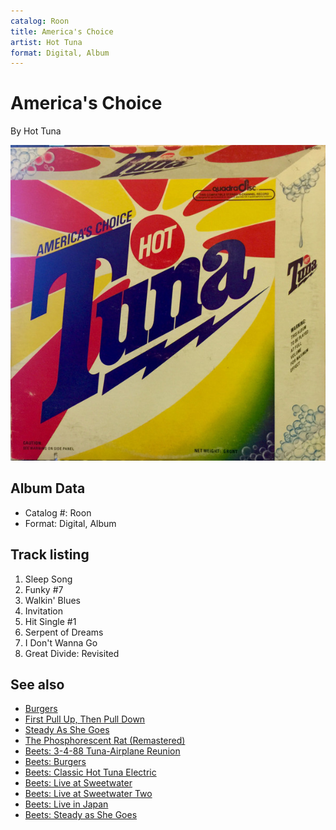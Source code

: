 ```yaml
---
catalog: Roon
title: America's Choice
artist: Hot Tuna
format: Digital, Album
---
```


# America's Choice

By Hot Tuna

![](../../assets/albumcovers/Hot_Tuna-Americas_Choice.png)

## Album Data

- Catalog #: Roon
- Format: Digital, Album


## Track listing


1. Sleep Song
2. Funky #7
3. Walkin' Blues
4. Invitation
5. Hit Single #1
6. Serpent of Dreams
7. I Don't Wanna Go
8. Great Divide: Revisited


## See also

- [Burgers](Burgers.md)
- [First Pull Up, Then Pull Down](First_Pull_Up__Then_Pull_Down.md)
- [Steady As She Goes](Steady_As_She_Goes.md)
- [The Phosphorescent Rat (Remastered)](The_Phosphorescent_Rat_Remastered.md)
- [Beets: 3-4-88 Tuna-Airplane Reunion](../../Beets/Hot_Tuna/3-4-88_Tuna-Airplane_Reunion.md)
- [Beets: Burgers](../../Beets/Hot_Tuna/Burgers.md)
- [Beets: Classic Hot Tuna Electric](../../Beets/Hot_Tuna/Classic_Hot_Tuna_Electric.md)
- [Beets: Live at Sweetwater](../../Beets/Hot_Tuna/Live_at_Sweetwater.md)
- [Beets: Live at Sweetwater Two](../../Beets/Hot_Tuna/Live_at_Sweetwater_Two.md)
- [Beets: Live in Japan](../../Beets/Hot_Tuna/Live_in_Japan.md)
- [Beets: Steady as She Goes](../../Beets/Hot_Tuna/Steady_as_She_Goes.md)
